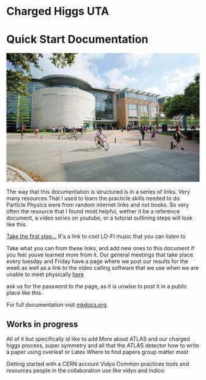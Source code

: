 # Charged Higgs UTA 
# Quick Start Documentation

![CPB](img/CPB_at_UTA.jpg)


The way that this documentation is structured is in a series of links.
Very many resources That I used to learn the practicle skills needed to do Particle Physics 
were from random internet links and not books. So very often the resource that I found most helpful, wether it be
a reference document, a video series on youtube, or a tutorial outlining steps will look like this. 

[Take the first step...](https://www.youtube.com/watch?v=2atQnvunGCo)
It's a link to cool LO-FI music that you can listen to

Take what you can from these links, and add new ones to this document if you feel youve learned more from it.
Our general meetings that take place every tuesday and Friday have a page where we post our results for the week
as well as a link to the video calling software that we use when we are unable to meet physically [here](https://indico.cern.ch/event/884412/)

ask us for the password to the page, as it is unwise to post it in a public place like this.



For full documentation visit [mkdocs.org](https://www.mkdocs.org).

## Works in progress
All of it but specifically id like to add
More about ATLAS and our
charged higgs process, super symmetry and all that
the ATLAS detector
 how to write a paper using overleaf or Latex
 Where to find papers
group matter most

Getting started with a CERN account
Vidyo
Common practices tools and resources people in the collaboration use
like vidyo and indico


